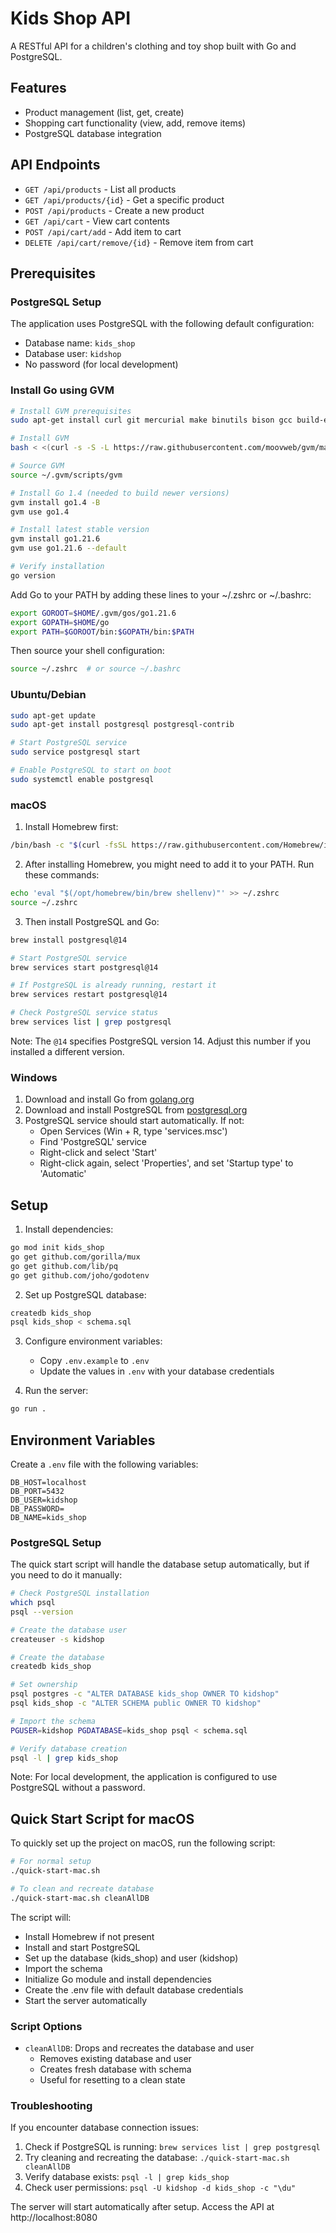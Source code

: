 # Kids Shop API

A RESTful API for a children's clothing and toy shop built with Go and PostgreSQL.

## Features

- Product management (list, get, create)
- Shopping cart functionality (view, add, remove items)
- PostgreSQL database integration

## API Endpoints

- `GET /api/products` - List all products
- `GET /api/products/{id}` - Get a specific product
- `POST /api/products` - Create a new product
- `GET /api/cart` - View cart contents
- `POST /api/cart/add` - Add item to cart
- `DELETE /api/cart/remove/{id}` - Remove item from cart

## Prerequisites

### PostgreSQL Setup

The application uses PostgreSQL with the following default configuration:
- Database name: `kids_shop`
- Database user: `kidshop`
- No password (for local development)

### Install Go using GVM
```bash
# Install GVM prerequisites
sudo apt-get install curl git mercurial make binutils bison gcc build-essential

# Install GVM
bash < <(curl -s -S -L https://raw.githubusercontent.com/moovweb/gvm/master/binscripts/gvm-installer)

# Source GVM
source ~/.gvm/scripts/gvm

# Install Go 1.4 (needed to build newer versions)
gvm install go1.4 -B
gvm use go1.4

# Install latest stable version
gvm install go1.21.6
gvm use go1.21.6 --default

# Verify installation
go version
```

Add Go to your PATH by adding these lines to your ~/.zshrc or ~/.bashrc:
```bash
export GOROOT=$HOME/.gvm/gos/go1.21.6
export GOPATH=$HOME/go
export PATH=$GOROOT/bin:$GOPATH/bin:$PATH
```

Then source your shell configuration:
```bash
source ~/.zshrc  # or source ~/.bashrc
```

### Ubuntu/Debian
```bash
sudo apt-get update
sudo apt-get install postgresql postgresql-contrib

# Start PostgreSQL service
sudo service postgresql start

# Enable PostgreSQL to start on boot
sudo systemctl enable postgresql
```

### macOS
1. Install Homebrew first:
```bash
/bin/bash -c "$(curl -fsSL https://raw.githubusercontent.com/Homebrew/install/HEAD/install.sh)"
```

2. After installing Homebrew, you might need to add it to your PATH. Run these commands:
```bash
echo 'eval "$(/opt/homebrew/bin/brew shellenv)"' >> ~/.zshrc
source ~/.zshrc
```

3. Then install PostgreSQL and Go:
```bash
brew install postgresql@14

# Start PostgreSQL service
brew services start postgresql@14

# If PostgreSQL is already running, restart it
brew services restart postgresql@14

# Check PostgreSQL service status
brew services list | grep postgresql
```

Note: The `@14` specifies PostgreSQL version 14. Adjust this number if you installed a different version.

### Windows
1. Download and install Go from [golang.org](https://golang.org/dl/)
2. Download and install PostgreSQL from [postgresql.org](https://www.postgresql.org/download/windows/)
3. PostgreSQL service should start automatically. If not:
   - Open Services (Win + R, type 'services.msc')
   - Find 'PostgreSQL' service
   - Right-click and select 'Start'
   - Right-click again, select 'Properties', and set 'Startup type' to 'Automatic'

## Setup

1. Install dependencies:
```bash
go mod init kids_shop
go get github.com/gorilla/mux
go get github.com/lib/pq
go get github.com/joho/godotenv
```

2. Set up PostgreSQL database:
```bash
createdb kids_shop
psql kids_shop < schema.sql
```

3. Configure environment variables:
   - Copy `.env.example` to `.env`
   - Update the values in `.env` with your database credentials

4. Run the server:
```bash
go run .
```

## Environment Variables

Create a `.env` file with the following variables:
```
DB_HOST=localhost
DB_PORT=5432
DB_USER=kidshop
DB_PASSWORD=
DB_NAME=kids_shop
```

### PostgreSQL Setup

The quick start script will handle the database setup automatically, but if you need to do it manually:

```bash
# Check PostgreSQL installation
which psql
psql --version

# Create the database user
createuser -s kidshop

# Create the database
createdb kids_shop

# Set ownership
psql postgres -c "ALTER DATABASE kids_shop OWNER TO kidshop"
psql kids_shop -c "ALTER SCHEMA public OWNER TO kidshop"

# Import the schema
PGUSER=kidshop PGDATABASE=kids_shop psql < schema.sql

# Verify database creation
psql -l | grep kids_shop
```

Note: For local development, the application is configured to use PostgreSQL without a password.

## Quick Start Script for macOS

To quickly set up the project on macOS, run the following script:

```bash
# For normal setup
./quick-start-mac.sh

# To clean and recreate database
./quick-start-mac.sh cleanAllDB
```

The script will:
- Install Homebrew if not present
- Install and start PostgreSQL
- Set up the database (kids_shop) and user (kidshop)
- Import the schema
- Initialize Go module and install dependencies
- Create the .env file with default database credentials
- Start the server automatically

### Script Options

- `cleanAllDB`: Drops and recreates the database and user
  - Removes existing database and user
  - Creates fresh database with schema
  - Useful for resetting to a clean state

### Troubleshooting

If you encounter database connection issues:
1. Check if PostgreSQL is running: `brew services list | grep postgresql`
2. Try cleaning and recreating the database: `./quick-start-mac.sh cleanAllDB`
3. Verify database exists: `psql -l | grep kids_shop`
4. Check user permissions: `psql -U kidshop -d kids_shop -c "\du"`

The server will start automatically after setup. Access the API at http://localhost:8080


